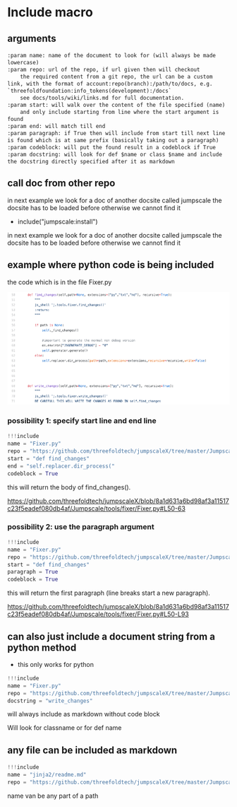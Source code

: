 # Include macro


## arguments

```
:param name: name of the document to look for (will always be made lowercase)
:param repo: url of the repo, if url given then will checkout
    the required content from a git repo, the url can be a custom link, with the format of account:repo(branch):/path/to/docs, e.g. `threefoldfoundation:info_tokens(development):/docs`
    see docs/tools/wiki/links.md for full documentation.
:param start: will walk over the content of the file specified (name)
    and only include starting from line where the start argument is found
:param end: will match till end
:param paragraph: if True then will include from start till next line is found which is at same prefix (basically taking out a paragraph)
:param codeblock: will put the found result in a codeblock if True
:param docstring: will look for def $name or class $name and include the docstring directly specified after it as markdown
```

## call doc from other repo

in next example we look for a doc of another docsite called jumpscale
the docsite has to be loaded before otherwise we cannot find it

- include("jumpscale:install")

in next example we look for a doc of another docsite called jumpscale
the docsite has to be loaded before otherwise we cannot find it

## example where python code is being included

the code which is in the file Fixer.py

![](images/code_example.png)

### possibility 1: specify start line and end line

```python
!!!include
name = "Fixer.py"
repo = "https://github.com/threefoldtech/jumpscaleX/tree/master/Jumpscale/tools/fixer"
start = "def find_changes"
end = "self.replacer.dir_process("
codeblock = True
```

this will return the body of find_changes().

https://github.com/threefoldtech/jumpscaleX/blob/8a1d631a6bd98af3a11517c23f5eadef080db4af/Jumpscale/tools/fixer/Fixer.py#L50-63

### possibility 2: use the paragraph argument

```python
!!!include
name = "Fixer.py"
repo = "https://github.com/threefoldtech/jumpscaleX/tree/master/Jumpscale/tools/fixer"
start = "def find_changes"
paragraph = True
codeblock = True
```

this will return the first paragraph (line breaks start a new paragraph).

https://github.com/threefoldtech/jumpscaleX/blob/8a1d631a6bd98af3a11517c23f5eadef080db4af/Jumpscale/tools/fixer/Fixer.py#L50-L93

## can also just include a document string from a python method

- this only works for python

```python
!!!include
name = "Fixer.py"
repo = "https://github.com/threefoldtech/jumpscaleX/tree/master/Jumpscale/tools/fixer"
docstring = "write_changes"
```
will always include as markdown without code block

Will look for classname or for def name

## any file can be included as markdown

```python
!!!include
name = "jinja2/readme.md"
repo = "https://github.com/threefoldtech/jumpscaleX/tree/master/Jumpscale/"
```

name van be any part of a path





